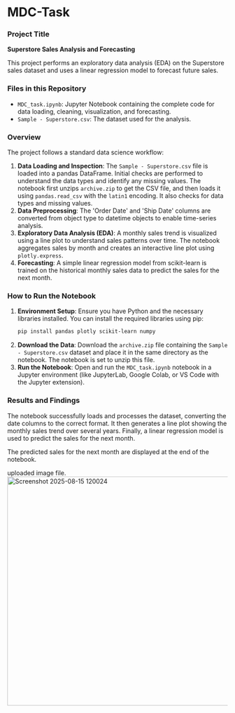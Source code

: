 # MDC-Task
### Project Title

**Superstore Sales Analysis and Forecasting**

This project performs an exploratory data analysis (EDA) on the Superstore sales dataset and uses a linear regression model to forecast future sales.

### Files in this Repository

  * `MDC_task.ipynb`: Jupyter Notebook containing the complete code for data loading, cleaning, visualization, and forecasting.
  * `Sample - Superstore.csv`: The dataset used for the analysis.

### Overview

The project follows a standard data science workflow:

1.  **Data Loading and Inspection**: The `Sample - Superstore.csv` file is loaded into a pandas DataFrame. Initial checks are performed to understand the data types and identify any missing values. The notebook first unzips `archive.zip` to get the CSV file, and then loads it using `pandas.read_csv` with the `latin1` encoding. It also checks for data types and missing values.
2.  **Data Preprocessing**: The 'Order Date' and 'Ship Date' columns are converted from object type to datetime objects to enable time-series analysis.
3.  **Exploratory Data Analysis (EDA)**: A monthly sales trend is visualized using a line plot to understand sales patterns over time. The notebook aggregates sales by month and creates an interactive line plot using `plotly.express`.
4.  **Forecasting**: A simple linear regression model from scikit-learn is trained on the historical monthly sales data to predict the sales for the next month.

### How to Run the Notebook

1.  **Environment Setup**: Ensure you have Python and the necessary libraries installed. You can install the required libraries using pip:
    ```bash
    pip install pandas plotly scikit-learn numpy
    ```
2.  **Download the Data**: Download the `archive.zip` file containing the `Sample - Superstore.csv` dataset and place it in the same directory as the notebook. The notebook is set to unzip this file.
3.  **Run the Notebook**: Open and run the `MDC_task.ipynb` notebook in a Jupyter environment (like JupyterLab, Google Colab, or VS Code with the Jupyter extension).

### Results and Findings

The notebook successfully loads and processes the dataset, converting the date columns to the correct format. It then generates a line plot showing the monthly sales trend over several years. Finally, a linear regression model is used to predict the sales for the next month.

The predicted sales for the next month are displayed at the end of the notebook.

uploaded image file.<img width="1500" height="522" alt="Screenshot 2025-08-15 120024" src="https://github.com/user-attachments/assets/2f2921fe-83ee-464a-9800-fff8322439c6" />
